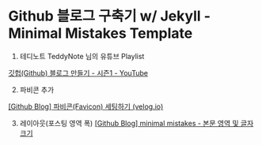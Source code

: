 # Github 블로그 구축기 w/ Jekyll - Minimal Mistakes Template



1. 테디노트 TeddyNote 님의 유튜브 Playlist

[깃헙(Github) 블로그 만들기 - 시즌1 - YouTube](https://www.youtube.com/playlist?list=PLIMb_GuNnFwfQBZQwD-vCZENL5YLDZekr)

2. 파비콘 추가

[\[Github Blog\] 파비콘(Favicon) 세팅하기 (velog.io)](https://velog.io/@eona1301/Github-Blog-파비콘Favicon-세팅하기)

3. 레이아웃(포스팅 영역 폭) 
[\[Github Blog\] minimal mistakes - 본문 영역 및 글자 크기](https://eona1301.github.io/github_blog/GithubBlog-Content-Width/)
